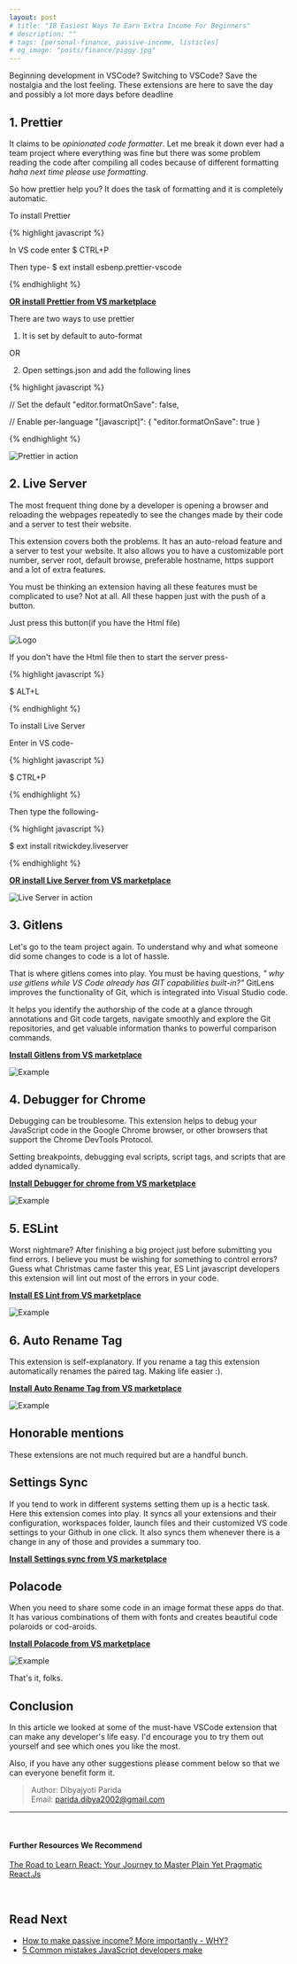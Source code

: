 ```yaml
---
layout: post
# title: "18 Easiest Ways To Earn Extra Income For Beginners"
# description: ""
# tags: [personal-finance, passive-income, listicles]
# og_image: "posts/finance/piggy.jpg"
---
```


<!-- {% include image.html path="posts/mistakes.jpg" path-detail="posts/mistakes.jpg" alt="Most Frequently Asked JavaScript Interview Questions" %} -->


Beginning development in VSCode? Switching to VSCode? Save the nostalgia and the lost feeling. These extensions are here to save the day and possibly a lot more days before deadline

## 1. Prettier

It claims to be *opinionated code formatter*. Let me break it down ever had a team project where everything was fine but there was some problem reading the code after compiling all codes because of different formatting *haha next time please use formatting*. 

So how prettier help you? It does the task of formatting and it is completely automatic.

To install Prettier


{% highlight javascript %}

In VS code enter
$ CTRL+P

Then type-
$ ext install esbenp.prettier-vscode

{% endhighlight %}

[**OR install Prettier from VS marketplace**](https://marketplace.visualstudio.com/items?itemName=esbenp.prettier-vscode)

There are two ways to use prettier

1. It is set by default to auto-format

OR

2. Open settings.json and add the following lines

{% highlight javascript %}

// Set the default
"editor.formatOnSave": false,

// Enable per-language
"[javascript]": {
    "editor.formatOnSave": true
}

{% endhighlight %}

![Prettier in action](https://thumbs.gfycat.com/OblongIlliterateFattaileddunnart-size_restricted.gif)

## 2. Live Server

The most frequent thing done by a developer is opening a browser and reloading the webpages repeatedly to see the changes made by their code and a server to test their website. 

This extension covers both the problems. It has an auto-reload feature and a server to test your website. It also allows you to have a customizable port number, server root, default browse, preferable hostname, https support and a lot of extra features. 

You must be thinking an extension having all these features must be complicated to use? Not at all. All these happen just with the push of a button.

Just press this button(if you have the Html file)

![Logo](https://github.com/ritwickdey/VSCode-live-server/raw/master/images/Screenshot/vscode-live-server-statusbar-3.jpg)



If you don't have the Html file then to start the server press-

{% highlight javascript %}

$ ALT+L

{% endhighlight %}

To install Live Server

Enter in VS code-

{% highlight javascript %}

$ CTRL+P

{% endhighlight %}

Then type the following-

{% highlight javascript %}

$ ext install ritwickdey.liveserver

{% endhighlight %}


[**OR install Live Server from VS marketplace**](https://marketplace.visualstudio.com/items?itemName=ritwickdey.LiveServer)

![Live Server in action](https://raw.githubusercontent.com/ritwickdey/live-server-web-extension/master/img/screenshots/live-server-web-extension.gif)

## 3. Gitlens

Let's go to the team project again. To understand why and what someone did some changes to code is a lot of hassle. 

That is where gitlens comes into play. You must be having questions, *" why use gitlens while VS Code already has GIT capabilities built-in?"* GitLens improves the functionality of Git, which is integrated into Visual Studio code. 

It helps you identify the authorship of the code at a glance through annotations and Git code targets, navigate smoothly and explore the Git repositories, and get valuable information thanks to powerful comparison commands.

[**Install Gitlens from VS marketplace**](https://marketplace.visualstudio.com/items?itemName=eamodio.gitlens)

![Example](https://raw.githubusercontent.com/eamodio/VSCode-gitlens/master/images/docs/gitlens-preview.gif)

## 4. Debugger for Chrome

Debugging can be troublesome. This extension helps to debug your JavaScript code in the Google Chrome browser, or other browsers that support the Chrome DevTools Protocol. 

Setting breakpoints, debugging eval scripts, script tags, and scripts that are added dynamically.

[**Install Debugger for chrome from VS marketplace**](https://marketplace.visualstudio.com/items?itemName=msjsdiag.debugger-for-chrome)

![Example](https://code.visualstudio.com/assets/blogs/2017/12/20/sync_stepping.gif)

## 5. ESLint

Worst nightmare? After finishing a big project just before submitting you find errors. I believe you must be wishing for something to control errors? Guess what Christmas came faster this year, ES Lint javascript developers this extension will lint out most of the errors in your code.

[**Install ES Lint from VS marketplace**](https://marketplace.visualstudio.com/items?itemName=dbaeumer.VSCode-eslint)

![Example](https://i.github-camo.com/f01f35e97c771ac7bb2e3067cb99fb63c8038a37/68747470733a2f2f662e636c6f75642e6769746875622e636f6d2f6173736574732f3133353937372f323335313230362f38306536366364322d613537392d313165332d396338302d6538336565646637356164632e676966)

## 6. Auto Rename Tag

This extension is self-explanatory. If you rename a tag this extension automatically renames the paired tag. Making life easier :).

[**Install Auto Rename Tag from VS marketplace**](https://marketplace.visualstudio.com/items?itemName=formulahendry.auto-rename-tag)

![Example](https://github.com/formulahendry/VSCode-auto-rename-tag/raw/master/images/usage.gif)

## Honorable mentions

These extensions are not much required but are a handful bunch.

## Settings Sync

If you tend to work in different systems setting them up is a hectic task. Here this extension comes into play. It syncs all your extensions and their configuration, workspaces folder, launch files and their customized VS code settings to your Github in one click. It also syncs them whenever there is a change in any of those and provides a summary too.

[**Install Settings sync from VS marketplace**](https://marketplace.visualstudio.com/items?itemName=Shan.code-settings-sync)

## Polacode

When you need to share some code in an image format these apps do that. It has various combinations of them with fonts and creates beautiful code polaroids or cod-aroids.

[**Install Polacode from VS marketplace**](https://marketplace.visualstudio.com/items?itemName=pnp.polacode)

![Example](https://github.com/octref/polacode/raw/master/demo/usage.gif)

That's it, folks.

## Conclusion

In this article we looked at some of the must-have VSCode extension that can make any developer's life easy. I'd encourage you to try them out yourself and see which ones you like the most.

Also, if you have any other suggestions please comment below so that we can everyone benefit form it.


> Author: Dibyajyoti Parida <br>
> Email: parida.dibya2002@gmail.com <br>

---

<br>

#### Further Resources We Recommend

[The Road to Learn React: Your Journey to Master Plain Yet Pragmatic React.Js](https://amzn.to/2PElkvt)

<br>

## Read Next

- [How to make passive income? More importantly - WHY?](http://ngninja.com/posts/how-to-make-passive-income)
- [5 Common mistakes JavaScript developers make](/posts/steps-after-you-type-url-in-browser)
